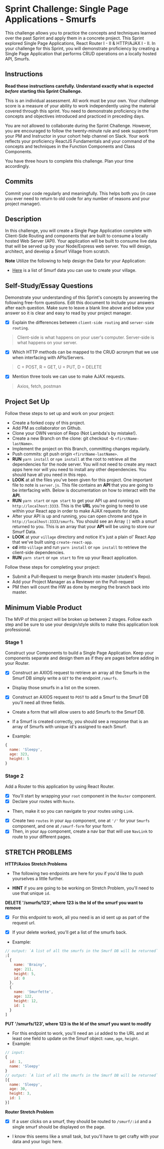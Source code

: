 # Sprint Challenge: Single Page Applications - Smurfs

This challenge allows you to practice the concepts and techniques learned over the past Sprint and apply them in a concrete project. This Sprint explored Single Page Applications, React Router I - II & HTTP/AJAX I - II. In your challenge for this Sprint, you will demonstrate proficiency by creating a Single Page Application that performs CRUD operations on a locally hosted API, Smurfs.

## Instructions

**Read these instructions carefully. Understand exactly what is expected _before_ starting this Sprint Challenge.**

This is an individual assessment. All work must be your own. Your challenge score is a measure of your ability to work independently using the material covered through this sprint. You need to demonstrate proficiency in the concepts and objectives introduced and practiced in preceding days.

You are not allowed to collaborate during the Sprint Challenge. However, you are encouraged to follow the twenty-minute rule and seek support from your PM and Instructor in your cohort help channel on Slack. Your work reflects your proficiency ReactJS Fundamentals and your command of the concepts and techniques in the Function Components and Class Components.

You have three hours to complete this challenge. Plan your time accordingly.

## Commits

Commit your code regularly and meaningfully. This helps both you (in case you ever need to return to old code for any number of reasons and your project manager).

## Description

In this challenge, you will create a Single Page Application complete with Client-Side Routing and components that are built to consume a locally hosted Web Server (API). Your application will be built to consume live data that will be served up by your Node/Express web server. You will design, architect, and develop a Smurf Village from scratch.

**Note** Utilize the following to help design the Data for your Application:

- [Here](http://smurfs.wikia.com/wiki/Category:Smurfs_Characters) is a list of Smurf data you can use to create your village.

## Self-Study/Essay Questions

Demonstrate your understanding of this Sprint's concepts by answering the following free-form questions. Edit this document to include your answers after each question. Make sure to leave a blank line above and below your answer so it is clear and easy to read by your project manager.

- [x] Explain the differences between `client-side routing` and `server-side routing`.

> Client-side is what happens on your user's computer. Server-side is what happens on your server.

- [x] Which HTTP methods can be mapped to the CRUD acronym that we use when interfacing with APIs/Servers.

> C = POST, R = GET, U = PUT, D = DELETE

- [x] Mention three tools we can use to make AJAX requests.

> Axios, fetch, postman

## Project Set Up

Follow these steps to set up and work on your project:

- Create a forked copy of this project.
- Add PM as collaborator on Github.
- Clone your OWN version of Repo (Not Lambda's by mistake!).
- Create a new Branch on the clone: git checkout -b `<firstName-lastName>`.
- Implement the project on this Branch, committing changes regularly.
- Push commits: git push origin `<firstName-lastName>`.
- **RUN** `yarn install` or `npm install` at the root to retrieve all the dependencies for the node server. You will not need to create any react apps here nor will you need to install any other dependencies. You should have all you need in this repo.
- **LOOK** at all the files you've been given for this project. One important file to note is `server.js`. This file contains an **API** that you are going to be interfacing with. Below is documentation on how to interact with the **API**.
- **RUN** `yarn start` or `npm start` to get your API up and running on `http://localhost:3333`. This is the **URL** you're going to need to use within your React app in order to make AJAX requests for data.
- After your API is up and running, you can open chrome and type in `http://localhost:3333/smurfs`. You should see an Array `[]` with a smurf returned to you. This is an array that your **API** will be using to store our Smurf Data.
- **LOOK** at your `village` directory and notice it's just a plain ol' React App that we've built using `create-react-app`.
- **cd** into `village` and run `yarn install` or `npm install` to retrieve the client-side dependencies.
- **RUN** `yarn start` or `npm start` to fire up your React application.

Follow these steps for completing your project:

- Submit a Pull-Request to merge <firstName-lastName> Branch into master (student's Repo).
- Add your Project Manager as a Reviewer on the Pull-request
- PM then will count the HW as done by merging the branch back into master.

## Minimum Viable Product

The MVP of this project will be broken up between 2 stages. Follow each step and be sure to use your design/style skills to make this application look professional.

### Stage 1

Construct your Components to build a Single Page Application. Keep your components separate and design them as if they are pages before adding in your Router.

- [x] Construct an AXIOS request to retrieve an array all the Smurfs in the Smurf DB simply write a `GET` to the endpoint `/smurfs`.
- Display those smurfs in a list on the screen.
- [x] Construct an AXIOS request to `POST` to add a Smurf to the Smurf DB you'll need all three fields.
- Create a form that will allow users to add Smurfs to the Smurf DB.
- If a Smurf is created correctly, you should see a response that is an array of Smurfs with unique id's assigned to each Smurf.

- Example:

```js
{
  name: 'Sleepy',
  age: 323,
  height: 5
}
```

### Stage 2

Add a Router to this application by using React Router.

- [x] You'll start by wrapping your `root` component in the `Router` component.
- [x] Declare your routes with `Route`.
- Then, make it so you can navigate to your routes using `Link`.
- [x] Create two `routes` in your `App` component, one at `'/'` for your `Smurfs` component, and one at `/smurf-form` for your form.
- [x] Then, in your `App` component, create a nav bar that will use `NavLink` to route to your different pages.

## STRETCH PROBLEMS

**HTTP/Axios Stretch Problems**

- The following two endpoints are here for you if you'd like to push yourselves a little further.

- **HINT** if you are going to be working on Stretch Problem, you'll need to use that unique `id`.

**DELETE '/smurfs/123', where 123 is the Id of the smurf you want to remove**

- [x] For this endpoint to work, all you need is an id sent up as part of the request url.

- [x] If your delete worked, you'll get a list of the smurfs back.
- Example:

```js
// output: `A list of all the smurfs in the Smurf DB will be returned`
;[
  {
    name: 'Brainy',
    age: 211,
    height: 5,
    id: 0
  },
  {
    name: 'Smurfette',
    age: 122,
    height: 12,
    id: 1
  }
]
```

**PUT '/smurfs/123', where 123 is the Id of the smurf you want to modify**

- For this endpoint to work, you'll need an `id` added to the URL and at least one field to update on the Smurf object: `name`, `age`, `height`.
- Example:

```js
// input:
{
  id: 1,
  name: 'Sleepy'
}
// output: `A list of all the smurfs in the Smurf DB will be returned`
[{
  name: 'Sleepy',
  age: 30,
  height: 3,
  id: 1
}]
```

**Router Stretch Problem**

- [x] If a user clicks on a smurf, they should be routed to `/smurf/:id` and a single smurf should be displayed on the page.
- I know this seems like a small task, but you'll have to get crafty with your data and your logic here.
